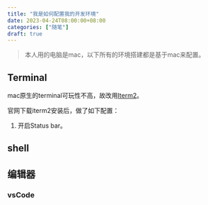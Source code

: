 ```yaml
---
title: "我是如何配置我的开发环境"
date: 2023-04-24T08:00:00+08:00
categories: ["随笔"]
draft: true
---
```


> 本人用的电脑是mac，以下所有的环境搭建都是基于mac来配置。

## Terminal
mac原生的terminal可玩性不高，故改用[Iterm2](https://iterm2.com/)。

官网下载iterm2安装后，做了如下配置：
1. 开启Status bar。

## shell

## 编辑器
### vsCode
